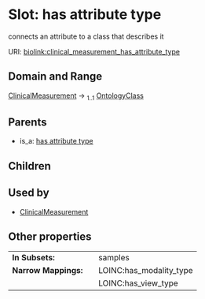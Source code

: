 
# Slot: has attribute type


connects an attribute to a class that describes it

URI: [biolink:clinical_measurement_has_attribute_type](https://w3id.org/biolink/clinical_measurement_has_attribute_type)


## Domain and Range

[ClinicalMeasurement](ClinicalMeasurement.md) &#8594;  <sub>1..1</sub> [OntologyClass](OntologyClass.md)

## Parents

 *  is_a: [has attribute type](has_attribute_type.md)

## Children


## Used by

 * [ClinicalMeasurement](ClinicalMeasurement.md)

## Other properties

|  |  |  |
| --- | --- | --- |
| **In Subsets:** | | samples |
| **Narrow Mappings:** | | LOINC:has_modality_type |
|  | | LOINC:has_view_type |

